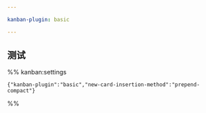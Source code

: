 ```yaml
---

kanban-plugin: basic

---
```


## 测试





%% kanban:settings
```
{"kanban-plugin":"basic","new-card-insertion-method":"prepend-compact"}
```
%%